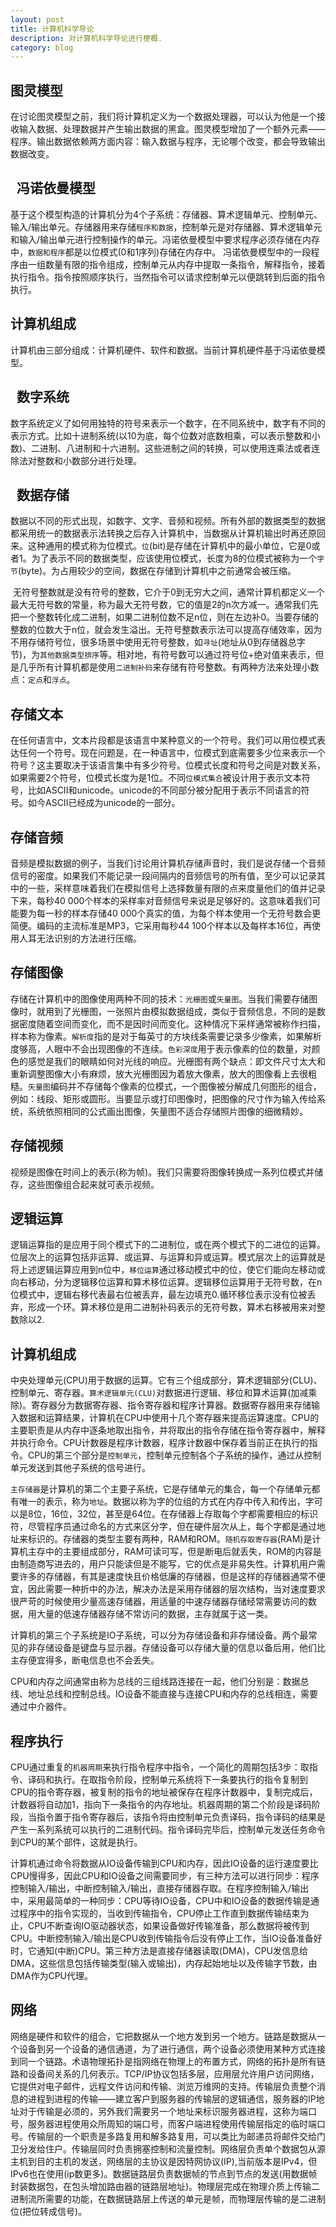 ```yaml
---
layout: post
title: 计算机科学导论
description: 对计算机科学导论进行梗概.
category: blog
---
```


图灵模型
-
 在讨论图灵模型之前，我们将计算机定义为一个数据处理器，可以认为他是一个接收输入数据、处理数据并产生输出数据的黑盒。图灵模型增加了一个额外元素——程序。输出数据依赖两方面内容：输入数据与程序，无论哪个改变，都会导致输出数据改变。
  
  
冯诺依曼模型
-
 基于这个模型构造的计算机分为4个子系统：存储器、算术逻辑单元、控制单元、输入/输出单元。存储器用来存储`程序和数据`，控制单元是对存储器、算术逻辑单元和输入/输出单元进行控制操作的单元。冯诺依曼模型中要求程序必须存储在内存中，`数据和程序`都是以位模式(0和1序列)存储在内存中。
  冯诺依曼模型中的一段程序由一组数量有限的指令组成，控制单元从内存中提取一条指令，解释指令，接着执行指令。指令按照顺序执行，当然指令可以请求控制单元以便跳转到后面的指令执行。
  

计算机组成
-
 计算机由三部分组成：计算机硬件、软件和数据。当前计算机硬件基于冯诺依曼模型。
  
  
数字系统
-
 数字系统定义了如何用独特的符号来表示一个数字，在不同系统中，数字有不同的表示方式。比如十进制系统(以10为底，每个位数对底数相乘，可以表示整数和小数)、二进制、八进制和十六进制。这些进制之间的转换，可以使用连乘法或者连除法对整数和小数部分进行处理。
  
  
数据存储
-
 数据以不同的形式出现，如数字、文字、音频和视频。所有外部的数据类型的数据都采用统一的数据表示法转换之后存入计算机中，当数据从计算机输出时再还原回来。这种通用的模式称为位模式。`位`(bit)是存储在计算机中的最小单位，它是0或者1。为了表示不同的数据类型，应该使用位模式，长度为8的位模式被称为一个`字节`(byte)。为占用较少的空间，数据在存储到计算机中之前通常会被压缩。
 
  无符号整数就是没有符号的整数，它介于0到无穷大之间，通常计算机都定义一个最大无符号数的常量，称为最大无符号数，它的值是2的n次方减一。通常我们先把一个整数转化成二进制，如果二进制位数不足n位，则在左边补0。当要存储的整数的位数大于n位，就会发生溢出。无符号整数表示法可以提高存储效率，因为不用存储符号位，很多场景中使用无符号整数，如`寻址`(地址从0到存储器总字节)，为`其他数据类型排序`等。相对地，有符号数可以通过符号位+绝对值来表示，但是几乎所有计算机都是使用`二进制补码`来存储有符号整数。有两种方法来处理小数点：`定点`和`浮点`。
  
存储文本
-
 在任何语言中，文本片段都是该语言中某种意义的一个符号。我们可以用位模式表达任何一个符号。现在问题是，在一种语言中，位模式到底需要多少位来表示一个符号？这主要取决于该语言集中有多少符号。位模式长度和符号之间是对数关系，如果需要2个符号，位模式长度为是1位。不同`位模式集合`被设计用于表示文本符号，比如ASCII和unicode。unicode的不同部分被分配用于表示不同语言的符号。如今ASCII已经成为unicode的一部分。
 
存储音频
-
音频是模拟数据的例子，当我们讨论用计算机存储声音时，我们是说存储一个音频信号的密度。如果我们不能记录一段间隔内的音频信号的所有值，至少可以记录其中的一些，采样意味着我们在模拟信号上选择数量有限的点来度量他们的值并记录下来，每秒40 000个样本的采样率对音频信号来说是足够好的。这意味着我们可能要为每一秒的样本存储40 000个真实的值，为每个样本使用一个无符号数会更简便。编码的主流标准是MP3，它采用每秒44 100个样本以及每样本16位，再使用人耳无法识别的方法进行压缩。

存储图像
-
 存储在计算机中的图像使用两种不同的技术：`光栅图`或`矢量图`。当我们需要存储图像时，就用到了光栅图，一张照片由模拟数据组成，类似于音频信息，不同的是数据密度随着空间而变化，而不是因时间而变化。这种情况下采样通常被称作扫描，样本称为像素。`解析度`指的是对于每英寸的方块线条需要记录多少像素，如果解析度够高，人眼中不会出现图像的不连续。`色彩深度`用于表示像素的位的数量，对颜色的感觉是我们的眼睛如何对光线的响应。光栅图有两个缺点：即文件尺寸太大和重新调整图像大小有麻烦，放大光栅图因为着放大像素，放大的图像看上去很粗糙。`矢量图`编码并不存储每个像素的位模式，一个图像被分解成几何图形的组合，例如：线段、矩形或圆形。当要显示或打印图像时，把图像的尺寸作为输入传给系统，系统依照相同的公式画出图像，矢量图不适合存储照片图像的细微精妙。

存储视频
-
 视频是图像在时间上的表示(称为帧)。我们只需要将图像转换成一系列位模式并储存，这些图像组合起来就可表示视频。

逻辑运算
-
 逻辑运算指的是应用于同个模式下的二进制位，或在两个模式下的二进位的运算。位层次上的运算包括非运算、或运算、与运算和异或运算。模式层次上的运算就是将上述逻辑运算应用到n位中，`移位运算`通过移动模式中的位，使它们能向左移动或向右移动，分为逻辑移位运算和算术移位运算。逻辑移位运算用于无符号数，在n位模式中，逻辑右移代表最右位被丢弃，最左边填充0.循环移位表示没有位被丢弃，形成一个环。算术移位是用二进制补码表示的无符号数，算术右移被用来对整数除以2.

计算机组成
- 
 中央处理单元(CPU)用于数据的运算。它有三个组成部分，算术逻辑部分(CLU)、控制单元、寄存器。`算术逻辑单元(CLU)`对数据进行逻辑、移位和算术运算(加减乘除)。寄存器分为数据寄存器、指令寄存器和程序计算器。数据寄存器用来存储输入数据和运算结果，计算机在CPU中使用十几个寄存器来提高运算速度。CPU的主要职责是从内存中逐条地取出指令，并将取出的指令存储在指令寄存器中，解释并执行命令。CPU计数器是程序计数器，程序计数器中保存着当前正在执行的指令。CPU的第三个部分是`控制单元`，控制单元控制各个子系统的操作，通过从控制单元发送到其他子系统的信号进行。

 `主存储器`是计算机的第二个主要子系统，它是存储单元的集合，每一个存储单元都有唯一的表示，称为`地址`。数据以称为字的位组的方式在内存中传入和传出，字可以是8位，16位，32位，甚至是64位。在存储器上存取每个字都需要相应的标识符，尽管程序员通过命名的方式来区分字，但在硬件层次从上，每个字都是通过地址来标识的。存储器的类型主要有两种，RAM和ROM。`随机存取寄存器`(RAM)是计算机主存中的主要组成部分，RAM可读可写，但是断电后就丢失，ROM的内容是由制造商写进去的，用户只能读但是不能写，它的优点是非易失性。计算机用户需要许多的存储器，有其是速度快且价格低廉的存储器，但是这样的存储器通常不便宜，因此需要一种折中的办法，解决办法是采用存储器的层次结构，当对速度要求很严苛的时候使用少量高速存储器，用适量的中速存储器存储经常需要访问的数据，用大量的低速存储器存储不常访问的数据，主存就属于这一类。

 计算机的第三个子系统是IO子系统，可以分为存储设备和非存储设备。两个最常见的非存储设备是键盘与显示器。存储设备可以存储大量的信息以备后用，他们比主存便宜得多，断电信息也不会丢失。

 CPU和内存之间通常由称为总线的三组线路连接在一起，他们分别是：数据总线、地址总线和控制总线。IO设备不能直接与连接CPU和内存的总线相连，需要通过中介器件。

程序执行
- 
 CPU通过重复的`机器周期`来执行指令程序中指令，一个简化的周期包括3步：取指令、译码和执行。在取指令阶段，控制单元系统将下一条要执行的指令复制到CPU的指令寄存器，被复制的指令的地址被保存在程序计数器中，复制完成后，计数器将自动加1，指向下一条指令的内存地址。机器周期的第二个阶段是译码阶段，当指令置于指令寄存器后，该指令将由控制单元负责译码，指令译码的结果是产生一系列系统可以执行的二进制代码。指令译码完毕后，控制单元发送任务命令到CPU的某个部件，这就是执行。

 计算机通过命令将数据从IO设备传输到CPU和内存，因此IO设备的运行速度要比CPU慢得多，因此CPU和IO设备之间需要同步，有三种方法可以进行同步：程序控制输入/输出，中断控制输入/输出，直接存储器存取。在程序控制输入/输出中，采用最简单的一种同步：CPU等待IO设备，CPU中和IO设备的数据传输是通过程序中的指令实现的，当收到传输指令，CPU停止工作直到数据传输结束为止，CPU不断查询IO驱动器状态，如果设备做好传输准备，那么数据将被传到CPU。中断控制输入/输出是CPU收到传输指令后没有停止工作，当IO设备准备好时，它通知(中断)CPU。第三种方法是直接存储器读取(DMA)，CPU发信息给DMA，这些信息包括传输类型(输入或输出)，内存起始地址以及传输字节数，由DMA作为CPU代理。


网络
- 
 网络是硬件和软件的组合，它把数据从一个地方发到另一个地方。链路是数据从一个设备到另一个设备的通信通道，为了进行通信，两个设备必须使用某种方式连接到同一个链路。术语物理拓扑是指网络在物理上的布置方式，网络的拓扑是所有链路和设备间关系的几何表示。TCP/IP协议包括多层，应用层允许用户访问网络，它提供对电子邮件，远程文件访问和传输、浏览万维网的支持。传输层负责整个消息的进程到进程的传输——建立客户到服务器的传输层的逻辑通信，服务器的IP地址对于传输是必须的，另外我们需要另一个地址来标识服务器进程，这称为端口号，服务器进程使用众所周知的端口号，而客户端进程使用传输层指定的临时端口号。传输层的一个职责是多路复用和解多路复用，可以类比为邮递员将邮件交给门卫分发给住户。传输层同时负责拥塞控制和流量控制。网络层负责单个数据包从源主机到目的主机的发送，网络层的主协议是因特网协议(IP),当前版本是IPv4，但IPv6也在使用(ip数更多)。数据链路层负责数据帧的节点到节点的发送(用数据帧封装数据包，在包头增加路由器的链路层地址)。物理层完成在物理介质上传输二进制流所需要的功能，在数据链路层上传送的单元是帧，而物理层传输的是二进制位(把位转成信号)。